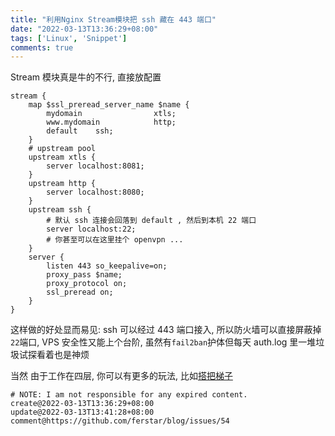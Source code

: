 ```yaml
---
title: "利用Nginx Stream模块把 ssh 藏在 443 端口"
date: "2022-03-13T13:36:29+08:00"
tags: ['Linux', 'Snippet']
comments: true
---
```


Stream 模块真是牛的不行, 直接放配置

```shell
stream {
    map $ssl_preread_server_name $name {
        mydomain                xtls;
        www.mydomain            http;
        default    ssh;
    }
    # upstream pool
    upstream xtls {
        server localhost:8081;
    }
    upstream http {
        server localhost:8080;
    }
    upstream ssh {
        # 默认 ssh 连接会回落到 default , 然后到本机 22 端口
        server localhost:22;
        # 你甚至可以在这里挂个 openvpn ...
    }
    server {
        listen 443 so_keepalive=on;
        proxy_pass $name;
        proxy_protocol on;
        ssl_preread on;
    }
}
```

这样做的好处显而易见: ssh 可以经过 443 端口接入, 所以防火墙可以直接屏蔽掉`22`端口, VPS 安全性又能上个台阶, 虽然有`fail2ban`护体但每天 auth.log 里一堆垃圾试探看着也是神烦

当然 由于工作在四层, 你可以有更多的玩法, 比如[搭把梯子](https://github.com/XTLS/Xray-core/discussions/697#discussioncomment-1295912)



```
# NOTE: I am not responsible for any expired content.
create@2022-03-13T13:36:29+08:00
update@2022-03-13T13:41:28+08:00
comment@https://github.com/ferstar/blog/issues/54
```
